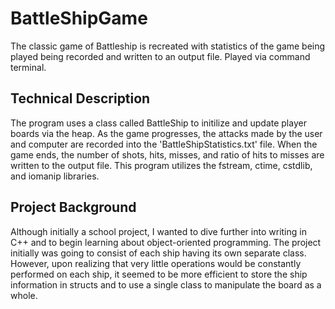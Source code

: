 # BattleShipGame
The classic game of Battleship is recreated with statistics of the game being played being recorded and written to an output file. Played via command terminal.

## Technical Description
The program uses a class called BattleShip to initilize and update player boards via the heap. As the game progresses, the attacks made by the user and computer are recorded into the 'BattleShipStatistics.txt' file. When the game ends, the number of shots, hits, misses, and ratio of hits to misses are written to the output file. This program utilizes the fstream, ctime, cstdlib, and iomanip libraries.

## Project Background
Although initially a school project, I wanted to dive further into writing in C++ and to begin learning about object-oriented programming. The project initially was going to consist of each ship having its own separate class. However, upon realizing that very little operations would be constantly performed on each ship, it seemed to be more efficient to store the ship information in structs and to use a single class to manipulate the board as a whole.
